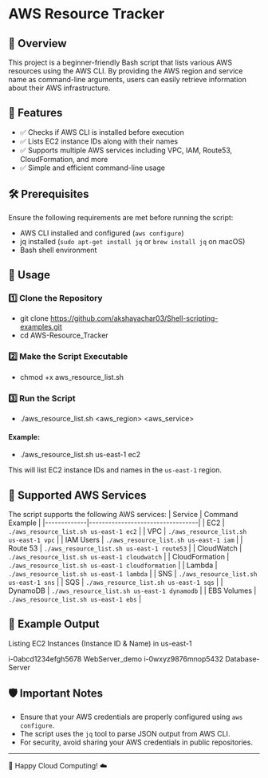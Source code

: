 # AWS Resource Tracker

## 📌 Overview

This project is a beginner-friendly Bash script that lists various AWS resources using the AWS CLI. 
By providing the AWS region and service name as command-line arguments, users can easily retrieve information about their AWS infrastructure.

## 🎯 Features

- ✅ Checks if AWS CLI is installed before execution
- ✅ Lists EC2 instance IDs along with their names
- ✅ Supports multiple AWS services including VPC, IAM, Route53, CloudFormation, and more
- ✅ Simple and efficient command-line usage

## 🛠️ Prerequisites

Ensure the following requirements are met before running the script:
- AWS CLI installed and configured (`aws configure`)
- jq installed (`sudo apt-get install jq` or `brew install jq` on macOS)
- Bash shell environment

## 🚀 Usage

### 1️⃣ Clone the Repository

- git clone https://github.com/akshayachar03/Shell-scripting-examples.git
- cd AWS-Resource_Tracker


### 2️⃣ Make the Script Executable

- chmod +x aws_resource_list.sh


### 3️⃣ Run the Script

- ./aws_resource_list.sh <aws_region> <aws_service>

#### Example:

- ./aws_resource_list.sh us-east-1 ec2

This will list EC2 instance IDs and names in the `us-east-1` region.

## 🔧 Supported AWS Services
The script supports the following AWS services:
| Service      | Command Example                     |
|-------------|----------------------------------|
| EC2         | `./aws_resource_list.sh us-east-1 ec2` |
| VPC         | `./aws_resource_list.sh us-east-1 vpc` |
| IAM Users   | `./aws_resource_list.sh us-east-1 iam` |
| Route 53    | `./aws_resource_list.sh us-east-1 route53` |
| CloudWatch  | `./aws_resource_list.sh us-east-1 cloudwatch` |
| CloudFormation | `./aws_resource_list.sh us-east-1 cloudformation` |
| Lambda      | `./aws_resource_list.sh us-east-1 lambda` |
| SNS         | `./aws_resource_list.sh us-east-1 sns` |
| SQS         | `./aws_resource_list.sh us-east-1 sqs` |
| DynamoDB    | `./aws_resource_list.sh us-east-1 dynamodb` |
| EBS Volumes | `./aws_resource_list.sh us-east-1 ebs` |

## 📝 Example Output

Listing EC2 Instances (Instance ID & Name) in us-east-1

i-0abcd1234efgh5678 WebServer_demo
i-0wxyz9876mnop5432 Database-Server


## 🛡️ Important Notes
- Ensure that your AWS credentials are properly configured using `aws configure`.
- The script uses the `jq` tool to parse JSON output from AWS CLI.
- For security, avoid sharing your AWS credentials in public repositories.

---

🚀 Happy Cloud Computing! ☁️


